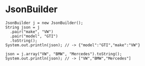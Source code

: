 # JsonBuilder

    JsonBuilder j = new JsonBuilder();
    String json = j
      .pair("make", "VW")
      .pair("model", "GTI")
      .toString();
    System.out.println(json); // -> {"model":"GTI","make":"VW"}

    json = j.array("VW", "BMW", "Mercedes").toString();
    System.out.println(json); // -> ["VW","BMW","Mercedes"]
